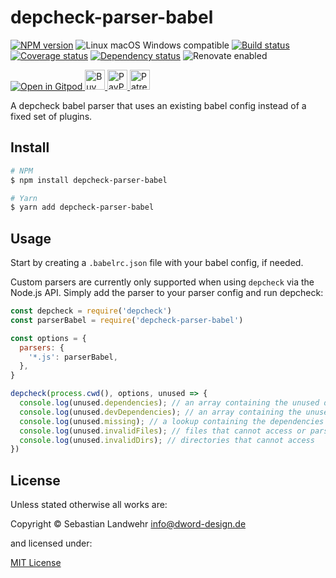 <!-- TITLE/ -->
# depcheck-parser-babel
<!-- /TITLE -->

<!-- BADGES/ -->
[![NPM version](https://img.shields.io/npm/v/depcheck-parser-babel.svg)](https://npmjs.org/package/depcheck-parser-babel)
![Linux macOS Windows compatible](https://img.shields.io/badge/os-linux%20%7C%C2%A0macos%20%7C%C2%A0windows-blue)
[![Build status](https://github.com/dword-design/depcheck-parser-babel/workflows/build/badge.svg)](https://github.com/dword-design/depcheck-parser-babel/actions)
[![Coverage status](https://img.shields.io/coveralls/dword-design/depcheck-parser-babel)](https://coveralls.io/github/dword-design/depcheck-parser-babel)
[![Dependency status](https://img.shields.io/david/dword-design/depcheck-parser-babel)](https://david-dm.org/dword-design/depcheck-parser-babel)
![Renovate enabled](https://img.shields.io/badge/renovate-enabled-brightgreen)

<a href="https://gitpod.io/#https://github.com/dword-design/bar">
  <img src="https://gitpod.io/button/open-in-gitpod.svg" alt="Open in Gitpod">
</a><a href="https://www.buymeacoffee.com/dword">
  <img
    src="https://www.buymeacoffee.com/assets/img/guidelines/download-assets-sm-2.svg"
    alt="Buy Me a Coffee"
    height="32"
  >
</a><a href="https://paypal.me/SebastianLandwehr">
  <img
    src="https://dword-design.de/images/paypal.svg"
    alt="PayPal"
    height="32"
  >
</a><a href="https://www.patreon.com/dworddesign">
  <img
    src="https://dword-design.de/images/patreon.svg"
    alt="Patreon"
    height="32"
  >
</a>
<!-- /BADGES -->

<!-- DESCRIPTION/ -->
A depcheck babel parser that uses an existing babel config instead of a fixed set of plugins.
<!-- /DESCRIPTION -->

<!-- INSTALL/ -->
## Install

```bash
# NPM
$ npm install depcheck-parser-babel

# Yarn
$ yarn add depcheck-parser-babel
```
<!-- /INSTALL -->

## Usage

Start by creating a `.babelrc.json` file with your babel config, if needed.

Custom parsers are currently only supported when using `depcheck` via the Node.js API. Simply add the parser to your parser config and run depcheck:

```js
const depcheck = require('depcheck')
const parserBabel = require('depcheck-parser-babel')

const options = {
  parsers: {
    '*.js': parserBabel,
  },
}

depcheck(process.cwd(), options, unused => {
  console.log(unused.dependencies); // an array containing the unused dependencies
  console.log(unused.devDependencies); // an array containing the unused devDependencies
  console.log(unused.missing); // a lookup containing the dependencies missing in `package.json` and where they are used
  console.log(unused.invalidFiles); // files that cannot access or parse
  console.log(unused.invalidDirs); // directories that cannot access
})
```

<!-- LICENSE/ -->
## License

Unless stated otherwise all works are:

Copyright &copy; Sebastian Landwehr <info@dword-design.de>

and licensed under:

[MIT License](https://opensource.org/licenses/MIT)
<!-- /LICENSE -->

